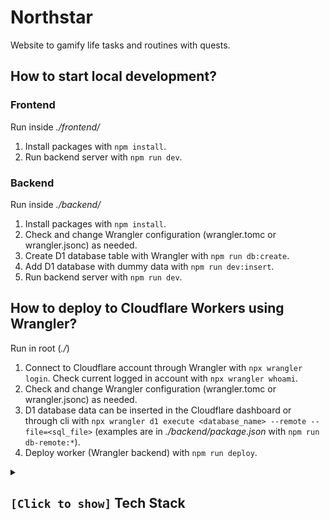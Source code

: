 # Northstar
Website to gamify life tasks and routines with quests.

## How to start local development?
### Frontend
Run inside _./frontend/_
1. Install packages with ```npm install```.
2. Run backend server with ```npm run dev```.

### Backend
Run inside _./backend/_
1. Install packages with ```npm install```.
2. Check and change Wrangler configuration (wrangler.tomc or wrangler.jsonc) as needed.
3. Create D1 database table with Wrangler with ```npm run db:create```.
4. Add D1 database with dummy data with ```npm run dev:insert```.
5. Run backend server with ```npm run dev```.

## How to deploy to Cloudflare Workers using Wrangler?
Run in root (_./_)
1. Connect to Cloudflare account through Wrangler with ```npx wrangler login```. Check current logged in account with ```npx wrangler whoami```.
2. Check and change Wrangler configuration (wrangler.tomc or wrangler.jsonc) as needed.
3. D1 database data can be inserted in the Cloudflare dashboard or through cli with ```npx wrangler d1 execute <database_name> --remote --file=<sql_file>``` (examples are in _./backend/package.json_ with ```npm run db-remote:*```).
4. Deploy worker (Wrangler backend) with ```npm run deploy```.

<details>
  <summary>
    <h2><code>[Click to show]</code> Tech Stack</h2>
  </summary>

  ### Frontend:
  - [Node.js](https://nodejs.org/) - Node.js is an open-source, cross-platform JavaScript runtime environment.
  - [Vite](https://vite.dev/) - Vite is a blazing fast frontend build tool powering the next generation of web applications.
  - [TailwindCSS](https://tailwindcss.com/) - A utility-first CSS framework for rapid UI development.
  ### Backend:
  - [Wrangler](https://developers.cloudflare.com/workers/wrangler/) - Wrangler, the Cloudflare Developer Platform command-line interface (CLI), allows you to manage Worker projects.
</details>
